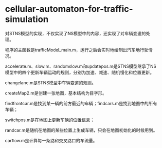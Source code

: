 # cellular-automaton-for-traffic-simulation
对STNS模型的实现，不仅实现了NS模型中的内容，还实现了对车辆变道的处理。

程序的主函数是trafficModel_main.m，运行之后会实时地绘制出汽车地行驶情况。

accelerate.m、slow.m、randomslow.m和updatepos.m是STNS模型继承了NS模型中的四个更新车辆运动的规则，分别为加速、减速、随机慢化和位置更新。

changelane.m是STNS模型中车辆变道的规则。

createMap2.m是创建一张地图，基本结构为目字形。

findfrontcar.m是找到某一辆的前方最近的车辆；findcars.m是找到地图中的所有车辆；

switchpos.m是在地图上更新车辆的位置信息；

randcar.m是随机在地图的某些位置上生成车辆，只会在地图初始化的时候用到。

carflow.m是计算每一条路和交叉路口的车流量。
